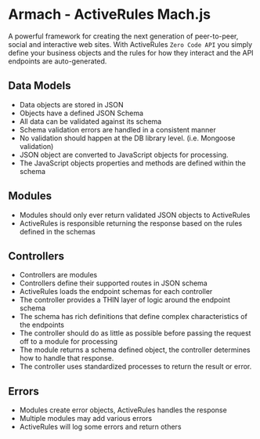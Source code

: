 Armach - ActiveRules Mach.js
============================

A powerful framework for creating the next generation of peer-to-peer, social and interactive web sites.
With ActiveRules `Zero Code API` you simply define your business objects and the rules for how they interact and the API endpoints are auto-generated.

## Data Models
* Data objects are stored in JSON
* Objects have a defined JSON Schema
* All data can be validated against its schema
* Schema validation errors are handled in a consistent manner
* No validation should happen at the DB library level. (i.e. Mongoose validation)
* JSON object are converted to JavaScript objects for processing.
* The JavaScript objects properties and methods are defined within the schema

## Modules
* Modules should only ever return validated JSON objects to ActiveRules
* ActiveRules is responsible returning the response based on the rules defined in the schemas

## Controllers
* Controllers are modules
* Controllers define their supported routes in JSON schema
* ActiveRules loads the endpoint schemas for each controller
* The controller provides a THIN layer of logic around the endpoint schema
* The schema has rich definitions that define complex characteristics of the endpoints
* The controller should do  as little as possible before passing the request off to a module for processing
* The module returns a schema defined object, the controller determines how to handle that response.
* The controller uses standardized processes to return the result or error.

## Errors
* Modules create error objects, ActiveRules handles the response
* Multiple modules may add various errors
* ActiveRules will log some errors and return others




